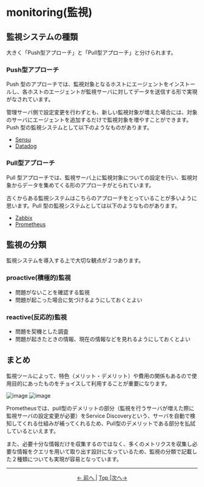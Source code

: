 # monitoring(監視)

## 監視システムの種類

大きく「Push型アプローチ」と「Pull型アプローチ」と分けられます。

### Push型アプローチ

Push 型のアプローチでは、監視対象となるホストにエージェントをインストールし、各ホストのエージェントが監視サーバに対してデータを送信する形で実現がなされています。

管理サーバ側で設定変更を行わずとも、新しい監視対象が増えた場合には、対象のサーバにエージェントを追加するだけで監視対象を増やすことができます。Push 型の監視システムとして以下のようなものがあります。

- [Sensu](https://sensu.io/)
- [Datadog](https://www.datadoghq.com/ja/?utm_source=Advertisement&utm_medium=GoogleAdsNon1stTierBrand&utm_campaign=GoogleAdsNon1stTierBrand-JPNLangEN&utm_content=Brand&utm_keyword=%2Bdatadog&utm_matchtype=b&gclid=CjwKCAjwvtX0BRAFEiwAGWJyZOwjPjcc4rAofuU8c6ND9RFInP8XGbcaADPhdfuSkeGSv68Do0BrZhoCEU8QAvD_BwE)

### Pull型アプローチ

Pull 型アプローチでは、監視サーバ上に監視対象についての設定を行い、監視対象からデータを集めてくる形のアプローチがとられています。

古くからある監視システムはこちらのアプローチをとっていることが多いように思います。Pull 型の監視システムとしては以下のようなものがあります。

- [Zabbix](https://www.zabbix.com/jp)
- [Prometheus](https://prometheus.io/)

## 監視の分類

監視システムを導入する上で大切な観点が２つあります。

### proactive(積極的)監視

- 問題がないことを確認する監視
- 問題が起こった場合に気づけるようにしておくとよい


### reactive(反応的)監視

- 問題を契機とした調査
- 問題が起きたときの情報、現在の情報などを見れるようにしておくとよい

## まとめ

監視ツールによって、特色（メリット・デメリット）や費用の関係もあるので使用目的にあったものをチョイスして利用することが重要になります。

![image](https://user-images.githubusercontent.com/24913906/79302727-1ff83100-7f28-11ea-8571-06493ad4b7da.png)
![image](https://user-images.githubusercontent.com/24913906/79536677-95e0d180-80bb-11ea-82e2-aaa6f44f4a15.png)

Prometheusでは、pull型のデメリットの部分（監視を行うサーバが増えた際に監視サーバの設定変更が必要）をService Discoveryという、サーバを自動で検知してくれる仕組みが補ってくれるため、Pull型のデメリットである部分を払拭しているといえます。

また、必要十分な情報だけを収集するのではなく、多くのメトリクスを収集し必要な情報をクエリを用いて取り出す設計になっているため、監視の分類で記載した２種類についても実現が容易となっています。

---

<p style="text-align:center"> <a href="../overview"><- 前へ </a> | <a href="../"> Top </a> |<a href="./prometheus">次へ-> </a></p>
